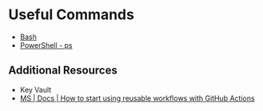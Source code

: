 # Useful Commands

- [Bash][1]
- [PowerShell - ps][2]

## Additional Resources

- Key Vault
- [MS | Docs | How to start using reusable workflows with GitHub Actions][3]

[1]: bash/readme.md
[2]: ps/readme.md
[3]: https://github.blog/2022-02-10-using-reusable-workflows-github-actions/
